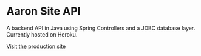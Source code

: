 # Aaron Site API

A backend API in Java using Spring Controllers and a JDBC database layer.
Currently hosted on Heroku.

[Visit the production site](http://wwww.aaron-olsen.com)
